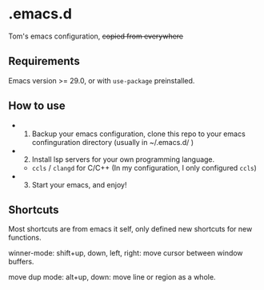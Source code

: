 # .emacs.d
Tom's emacs configuration, ~~copied from everywhere~~

## Requirements
Emacs version >= 29.0, or with `use-package` preinstalled.

## How to use
- 1. Backup your emacs configuration, clone this repo to your emacs confinguration directory (usually in ~/.emacs.d/ )
- 2. Install lsp servers for your own programming language.
  - `ccls` / `clangd` for C/C++ (In my configuration, I only configured `ccls`)
- 3. Start your emacs, and enjoy!

## Shortcuts
Most shortcuts are from emacs it self, only defined new shortcuts for new functions.

winner-mode:
shift+up, down, left, right: move cursor between window buffers.

move dup mode:
alt+up, down: move line or region as a whole.


